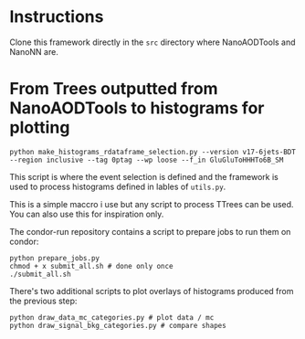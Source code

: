 # Instructions

Clone this framework directly in the `src` directory where NanoAODTools and NanoNN are.

# From Trees outputted from NanoAODTools to histograms for plotting
```
python make_histograms_rdataframe_selection.py --version v17-6jets-BDT --region inclusive --tag 0ptag --wp loose --f_in GluGluToHHHTo6B_SM
```

This script is where the event selection is defined and the framework is used to process histograms defined in lables of `utils.py`. 

This is a simple maccro i use but any script to process TTrees can be used. You can also use this for inspiration only.

The condor-run repository contains a script to prepare jobs to run them on condor:
```
python prepare_jobs.py
chmod + x submit_all.sh # done only once
./submit_all.sh
```

There's two additional scripts to plot overlays of histograms produced from the previous step:
```
python draw_data_mc_categories.py # plot data / mc
python draw_signal_bkg_categories.py # compare shapes
```
